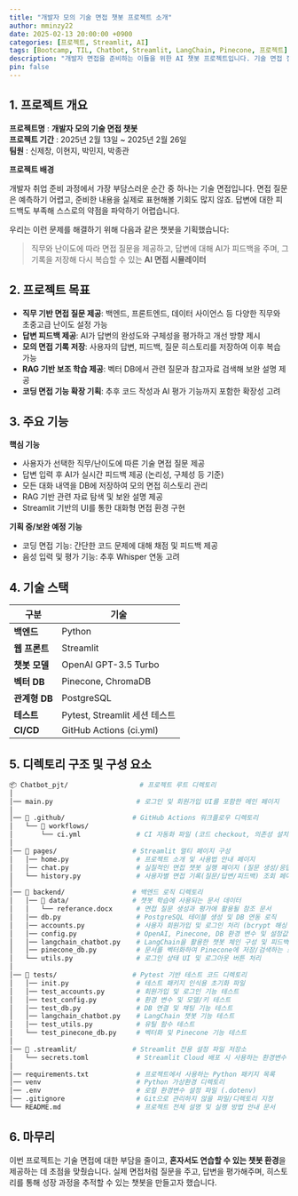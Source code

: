 ```yaml
---
title: "개발자 모의 기술 면접 챗봇 프로젝트 소개"
author: mminzy22
date: 2025-02-13 20:00:00 +0900
categories: [프로젝트, Streamlit, AI]
tags: [Bootcamp, TIL, Chatbot, Streamlit, LangChain, Pinecone, 프로젝트]
description: "개발자 면접을 준비하는 이들을 위한 AI 챗봇 프로젝트입니다. 기술 면접 질문부터 답변 피드백, 기록 저장, RAG 기반 학습까지 모든 과정을 자동화한 챗봇 기획과 기능을 소개합니다."
pin: false
---
```



## 1. 프로젝트 개요

**프로젝트명** : **개발자 모의 기술 면접 챗봇**  
**프로젝트 기간** : 2025년 2월 13일 ~ 2025년 2월 26일  
**팀원** : 신제창, 이현지, 박민지, 박종관

**프로젝트 배경**

개발자 취업 준비 과정에서 가장 부담스러운 순간 중 하나는 기술 면접입니다. 면접 질문은 예측하기 어렵고, 준비한 내용을 실제로 표현해볼 기회도 많지 않죠. 답변에 대한 피드백도 부족해 스스로의 약점을 파악하기 어렵습니다.

우리는 이런 문제를 해결하기 위해 다음과 같은 챗봇을 기획했습니다:

> 직무와 난이도에 따라 면접 질문을 제공하고, 답변에 대해 AI가 피드백을 주며, 그 기록을 저장해 다시 복습할 수 있는 **AI 면접 시뮬레이터**


## 2. 프로젝트 목표

- **직무 기반 면접 질문 제공**: 백엔드, 프론트엔드, 데이터 사이언스 등 다양한 직무와 초중고급 난이도 설정 가능
- **답변 피드백 제공**: AI가 답변의 완성도와 구체성을 평가하고 개선 방향 제시
- **모의 면접 기록 저장**: 사용자의 답변, 피드백, 질문 히스토리를 저장하여 이후 복습 가능
- **RAG 기반 보조 학습 제공**: 벡터 DB에서 관련 질문과 참고자료 검색해 보완 설명 제공
- **코딩 면접 기능 확장 기획**: 추후 코드 작성과 AI 평가 기능까지 포함한 확장성 고려


## 3. 주요 기능

**핵심 기능**

- 사용자가 선택한 직무/난이도에 따른 기술 면접 질문 제공
- 답변 입력 후 AI가 실시간 피드백 제공 (논리성, 구체성 등 기준)
- 모든 대화 내역을 DB에 저장하여 모의 면접 히스토리 관리
- RAG 기반 관련 자료 탐색 및 보완 설명 제공
- Streamlit 기반의 UI를 통한 대화형 면접 환경 구현

**기획 중/보완 예정 기능**

- 코딩 면접 기능: 간단한 코드 문제에 대해 채점 및 피드백 제공
- 음성 입력 및 평가 기능: 추후 Whisper 연동 고려


## 4. 기술 스택

| 구분         | 기술                       |
|--------------|----------------------------|
| **백엔드**    | Python                     |
| **웹 프론트** | Streamlit                  |
| **챗봇 모델** | OpenAI GPT-3.5 Turbo       |
| **벡터 DB**   | Pinecone, ChromaDB         |
| **관계형 DB** | PostgreSQL                 |
| **테스트**    | Pytest, Streamlit 세션 테스트 |
| **CI/CD**     | GitHub Actions (ci.yml)    |


## 5. 디렉토리 구조 및 구성 요소

```bash
📦 Chatbot_pjt/                  # 프로젝트 루트 디렉토리
│
│── main.py                     # 로그인 및 회원가입 UI를 포함한 메인 페이지
│
│── 📂 .github/                 # GitHub Actions 워크플로우 디렉토리
│   └── 📂 workflows/
│       └── ci.yml              # CI 자동화 파일 (코드 checkout, 의존성 설치, pytest 실행)
│
│── 📂 pages/                   # Streamlit 멀티 페이지 구성
│   │── home.py                 # 프로젝트 소개 및 사용법 안내 페이지
│   │── chat.py                 # 실질적인 면접 챗봇 실행 페이지 (질문 생성/응답/피드백)
│   └── history.py              # 사용자별 면접 기록(질문/답변/피드백) 조회 페이지
│
│── 📂 backend/                 # 백엔드 로직 디렉토리
│   │── 📂 data/                # 챗봇 학습에 사용되는 문서 데이터
│   │   └── referance.docx      # 면접 질문 생성과 평가에 활용될 참조 문서
│   │── db.py                   # PostgreSQL 테이블 생성 및 DB 연동 로직
│   │── accounts.py             # 사용자 회원가입 및 로그인 처리 (bcrypt 해싱 포함)
│   │── config.py               # OpenAI, Pinecone, DB 환경 변수 및 설정값 불러오기
│   │── langchain_chatbot.py    # LangChain을 활용한 챗봇 체인 구성 및 피드백 생성
│   │── pinecone_db.py          # 문서를 벡터화하여 Pinecone에 저장/검색하는 로직
│   └── utils.py                # 로그인 상태 UI 및 로그아웃 버튼 처리
│
│── 📂 tests/                   # Pytest 기반 테스트 코드 디렉토리
│   │── init.py                 # 테스트 패키지 인식용 초기화 파일
│   │── test_accounts.py        # 회원가입 및 로그인 기능 테스트
│   │── test_config.py          # 환경 변수 및 모델/키 테스트
│   │── test_db.py              # DB 연결 및 채팅 기능 테스트
│   │── langchain_chatbot.py    # LangChain 챗봇 기능 테스트
│   │── test_utils.py           # 유틸 함수 테스트
│   └── test_pinecone_db.py     # 벡터화 및 Pinecone 기능 테스트
│
│── 📂 .streamlit/              # Streamlit 전용 설정 파일 저장소
│   └── secrets.toml            # Streamlit Cloud 배포 시 사용하는 환경변수 설정 파일
│
│── requirements.txt            # 프로젝트에서 사용하는 Python 패키지 목록
│── venv                        # Python 가상환경 디렉토리
│── .env                        # 로컬 환경변수 설정 파일 (.dotenv)
│── .gitignore                  # Git으로 관리하지 않을 파일/디렉토리 지정
└── README.md                   # 프로젝트 전체 설명 및 실행 방법 안내 문서
```


## 6. 마무리

이번 프로젝트는 기술 면접에 대한 부담을 줄이고, **혼자서도 연습할 수 있는 챗봇 환경**을 제공하는 데 초점을 맞췄습니다. 실제 면접처럼 질문을 주고, 답변을 평가해주며, 히스토리를 통해 성장 과정을 추적할 수 있는 챗봇을 만들고자 했습니다.
